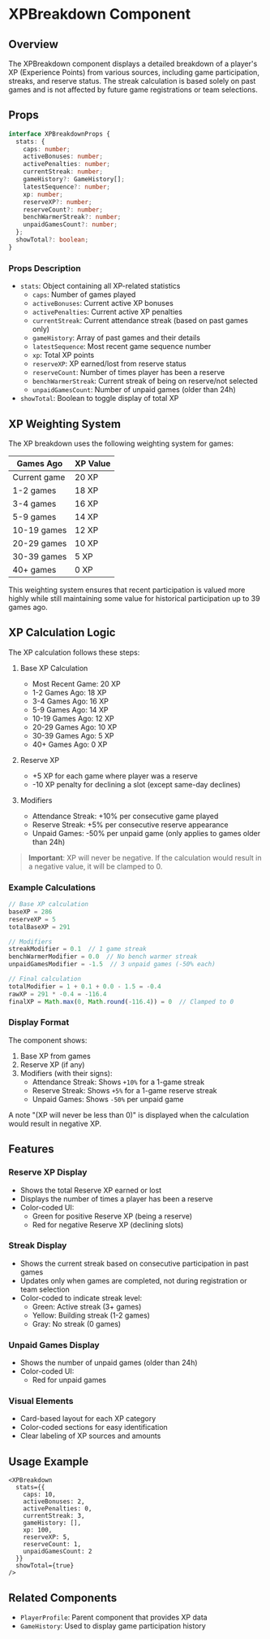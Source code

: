 # XPBreakdown Component

## Overview
The XPBreakdown component displays a detailed breakdown of a player's XP (Experience Points) from various sources, including game participation, streaks, and reserve status. The streak calculation is based solely on past games and is not affected by future game registrations or team selections.

## Props

```typescript
interface XPBreakdownProps {
  stats: {
    caps: number;
    activeBonuses: number;
    activePenalties: number;
    currentStreak: number;
    gameHistory?: GameHistory[];
    latestSequence?: number;
    xp: number;
    reserveXP?: number;
    reserveCount?: number;
    benchWarmerStreak?: number;
    unpaidGamesCount?: number;
  };
  showTotal?: boolean;
}
```

### Props Description
- `stats`: Object containing all XP-related statistics
  - `caps`: Number of games played
  - `activeBonuses`: Current active XP bonuses
  - `activePenalties`: Current active XP penalties
  - `currentStreak`: Current attendance streak (based on past games only)
  - `gameHistory`: Array of past games and their details
  - `latestSequence`: Most recent game sequence number
  - `xp`: Total XP points
  - `reserveXP`: XP earned/lost from reserve status
  - `reserveCount`: Number of times player has been a reserve
  - `benchWarmerStreak`: Current streak of being on reserve/not selected
  - `unpaidGamesCount`: Number of unpaid games (older than 24h)
- `showTotal`: Boolean to toggle display of total XP

## XP Weighting System

The XP breakdown uses the following weighting system for games:

| Games Ago    | XP Value |
|--------------|----------|
| Current game | 20 XP    |
| 1-2 games    | 18 XP    |
| 3-4 games    | 16 XP    |
| 5-9 games    | 14 XP    |
| 10-19 games  | 12 XP    |
| 20-29 games  | 10 XP    |
| 30-39 games  | 5 XP     |
| 40+ games    | 0 XP     |

This weighting system ensures that recent participation is valued more highly while still maintaining some value for historical participation up to 39 games ago.

## XP Calculation Logic

The XP calculation follows these steps:

1. Base XP Calculation
   - Most Recent Game: 20 XP
   - 1-2 Games Ago: 18 XP
   - 3-4 Games Ago: 16 XP
   - 5-9 Games Ago: 14 XP
   - 10-19 Games Ago: 12 XP
   - 20-29 Games Ago: 10 XP
   - 30-39 Games Ago: 5 XP
   - 40+ Games Ago: 0 XP

2. Reserve XP
   - +5 XP for each game where player was a reserve
   - -10 XP penalty for declining a slot (except same-day declines)

3. Modifiers
   - Attendance Streak: +10% per consecutive game played
   - Reserve Streak: +5% per consecutive reserve appearance
   - Unpaid Games: -50% per unpaid game (only applies to games older than 24h)

> **Important**: XP will never be negative. If the calculation would result in a negative value, it will be clamped to 0.

### Example Calculations

```typescript
// Base XP calculation
baseXP = 286
reserveXP = 5
totalBaseXP = 291

// Modifiers
streakModifier = 0.1  // 1 game streak
benchWarmerModifier = 0.0  // No bench warmer streak
unpaidGamesModifier = -1.5  // 3 unpaid games (-50% each)

// Final calculation
totalModifier = 1 + 0.1 + 0.0 - 1.5 = -0.4
rawXP = 291 * -0.4 = -116.4
finalXP = Math.max(0, Math.round(-116.4)) = 0  // Clamped to 0
```

### Display Format
The component shows:
1. Base XP from games
2. Reserve XP (if any)
3. Modifiers (with their signs):
   - Attendance Streak: Shows `+10%` for a 1-game streak
   - Reserve Streak: Shows `+5%` for a 1-game reserve streak
   - Unpaid Games: Shows `-50%` per unpaid game

A note "(XP will never be less than 0)" is displayed when the calculation would result in negative XP.

## Features

### Reserve XP Display
- Shows the total Reserve XP earned or lost
- Displays the number of times a player has been a reserve
- Color-coded UI:
  - Green for positive Reserve XP (being a reserve)
  - Red for negative Reserve XP (declining slots)

### Streak Display
- Shows the current streak based on consecutive participation in past games
- Updates only when games are completed, not during registration or team selection
- Color-coded to indicate streak level:
  - Green: Active streak (3+ games)
  - Yellow: Building streak (1-2 games)
  - Gray: No streak (0 games)

### Unpaid Games Display
- Shows the number of unpaid games (older than 24h)
- Color-coded UI:
  - Red for unpaid games

### Visual Elements
- Card-based layout for each XP category
- Color-coded sections for easy identification
- Clear labeling of XP sources and amounts

## Usage Example

```tsx
<XPBreakdown 
  stats={{
    caps: 10,
    activeBonuses: 2,
    activePenalties: 0,
    currentStreak: 3,
    gameHistory: [],
    xp: 100,
    reserveXP: 5,
    reserveCount: 1,
    unpaidGamesCount: 2
  }}
  showTotal={true}
/>
```

## Related Components
- `PlayerProfile`: Parent component that provides XP data
- `GameHistory`: Used to display game participation history
